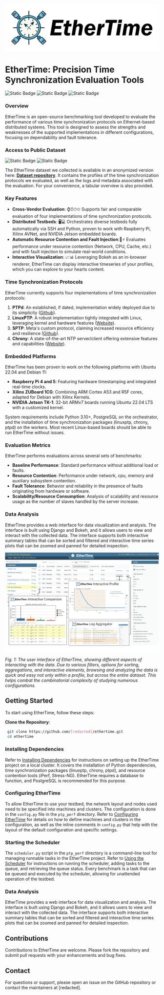 ![EtherTime](doc/project/res/logo_nobg.svg)
# EtherTime: Precision Time Synchronization Evaluation Tools
![Static Badge](https://img.shields.io/badge/Database%20-%20operational%20-%20green)
![Static Badge](https://img.shields.io/badge/Profiles%20collected%20-%202000+%20-%20blue)
![Static Badge](https://img.shields.io/badge/Log%20Records%20-%2013M%20-%20blue)

### Overview

EtherTime is an open-source benchmarking tool developed to evaluate the performance of various time synchronization protocols on Ethernet-based distributed systems. This tool is designed to assess the strengths and weaknesses of the supported implementations in different configurations, focusing on dependability and fault tolerance.

### Access to Public Dataset

![Static Badge](https://img.shields.io/badge/Public%20access-%20Open%20source%20-%20green)
![Static Badge](https://img.shields.io/badge/License-%20ODC%20Open%20Database%20License%20ODbL%20-%20green)


The EtherTime dataset we collected is available in an anonymized version here: **[Dataset repository](https://anonymous.4open.science/r/ethertime-dataset-EBBF/)**. It contains the profiles of the time synchronization protocols we evaluated, as well as the logs and metadata associated with the evaluation. For your convenience, a tabular overview is also provided.

### Key Features

- **Cross-Vendor Evaluation**: ⌚⏰⏱⏲ Supports fair and comparable evaluation of four implementations of time synchronization protocols.
- **Distributed Testbeds**: 🖥💻 Orchestrates diverse testbeds fully automatically via SSH and Python, proven to work with Raspberry Pi, Xilinx AVNet, and NVIDIA Jetson embedded boards.
- **Automatic Resource Contention and Fault Injection**:📶⚡ Evaluates performance under resource contention (Network, CPU, Cache, etc.) and with fault injection to simulate real-world conditions.
- **Interactive Visualization**: 📈📊 Leveraging Bokeh as an in-browser renderer, EtherTime can display interactive timeseries of your profiles, which you can explore to your hearts content. 

### Time Synchronization Protocols

EtherTime currently supports four implementations of time synchronization protocols:

1. **PTPd**: An established, if dated, implementation widely deployed due to its simplicity ([Github](https://github.com/ptpd/ptpd)).
2. **LinuxPTP**: A robust implementation tightly integrated with Linux, leveraging kernel and hardware features ([Website](https://www.linuxptp.org/)).
3. **SPTP**: Meta's custom protocol, claiming increased resource efficiency and resilience ([Github](https://github.com/facebook/time/tree/main/ptp)).
4. **Chrony**: A state-of-the-art NTP server/client offering extensive features and capabilities ([Website](https://chrony-project.org/)).

### Embedded Platforms

EtherTime has been proven to work on the following platforms with Ubuntu 22.04 and Debian 11:

- **Raspberry Pi 4 and 5**: Featuring hardware timestamping and integrated real-time clocks.
- **Xilinx ZUBoard 1CG**: Combining ARM Cortex A53 and R5F cores, adapted for Debian with Xilinx Kernels.
- **NVIDIA Jetson TK-1**: 32-bit ARMv7 boards running Ubuntu 22.04 LTS with a customized kernel.

System requirements include Python 3.10+, PostgreSQL on the orchestrator, and the installation of time synchronization packages (linuxptp, chrony, ptpd) on the workers. Most recent Linux-based boards should be able to run EtherTime without issues.

### Evaluation Metrics

EtherTime performs evaluations across several sets of benchmarks:

- **Baseline Performance**: Standard performance without additional load or faults.
- **Resource Contention**: Performance under network, cpu, memory and auxiliary subsystem contention.
- **Fault Tolerance**: Behavior and reliability in the presence of faults originating from hardware or software.
- **Scalability/Resource Consumption**: Analysis of scalability and resource usage as the number of slaves handled by the server increase.

### <a name="data-analysis"></a> Data Analysis

EtherTime provides a web interface for data visualization and analysis. The interface is built using Django and Bokeh, and it allows users to view and interact with the collected data. The interface supports both interactive summary tables that can be sorted and filtered and interactive time series plots that can be zoomed and panned for detailed inspection.

![ethertime_demo.svg](doc/project/res/ethertime_demo.svg)

_Fig. 1: The user interface of EtherTime, showing different aspects of interacting with the data. Due to various filters, options for sorting, aggregations, and interactive elements, browsing and analyzing the data is quick and easy not only within a profile, but across the entire dataset. This helps combat the combinatorial complexity of studying numerous configurations._


## Getting Started

To start using EtherTime, follow these steps:

**Clone the Repository**:
 
```bash
 git clone https://github.com/[redacted]/ethertime.git
 cd ethertime
 ```

### Installing Dependencies

Refer to [Installing Dependencies](doc/ethertime/dependencies.md) for instructions on setting up the EtherTime project on a local cluster. It covers the installation of Python dependencies, time synchronization packages (linuxptp, chrony, ptpd), and resource contention tools (iPerf, Stress-NG). 
EtherTime requires a database to function, and PostgreSQL is recommended for this purpose. 

### Configuring EtherTime

To allow EtherTime to use your testbed, the network layout and nodes used need to be specified into machines and clusters. The configuration is done in the `config.py` file in the `ptp_perf` directory. Refer to [Configuring EtherTime](doc/ethertime/config.md) for details on how to define machines and clusters in the configuration, as well as the inline comments in `config.py` that help with the layout of the default configuration and specific settings.

### Starting the Scheduler

The `scheduler.py` script in the `ptp_perf` directory is a command-line tool for managing runnable tasks in the EtherTime project. Refer to [Using the Scheduler](doc/ethertime/scheduler.md) for instructions on running the scheduler, adding tasks to the queue, and retrieving the queue status. Every benchmark is a task that can be queued and executed by the scheduler, allowing for unattended operation of the testbed.

### Data Analysis

EtherTime provides a web interface for data visualization and analysis. The interface is built using Django and Bokeh, and it allows users to view and interact with the collected data. The interface supports both interactive summary tables that can be sorted and filtered and interactive time series plots that can be zoomed and panned for detailed inspection. 

## Contributions

Contributions to EtherTime are welcome. Please fork the repository and submit pull requests with your enhancements and bug fixes.

## Contact

For questions or support, please open an issue on the GitHub repository or contact the maintainers at [redacted].

